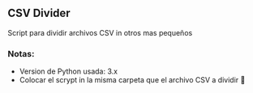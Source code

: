 ## CSV Divider
Script para dividir archivos CSV in otros mas pequeños

### Notas:
* Version de Python usada: 3.x
* Colocar el scrypt in la misma carpeta que el archivo CSV a dividir :file_folder:
